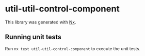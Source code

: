 # util-util-control-component

This library was generated with [Nx](https://nx.dev).

## Running unit tests

Run `nx test util-util-control-component` to execute the unit tests.
